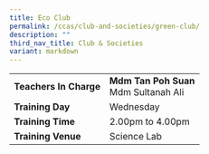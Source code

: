 ```yaml
---
title: Eco Club
permalink: /ccas/club-and-societies/green-club/
description: ""
third_nav_title: Club & Societies
variant: markdown
---
```

| |  | 
| -------- | -------- | 
| **Teachers In Charge**     | **Mdm Tan Poh Suan** <br> Mdm Sultanah Ali
|**Training Day**|Wednesday
|**Training Time**|2.00pm to 4.00pm
|**Training Venue**|Science Lab


